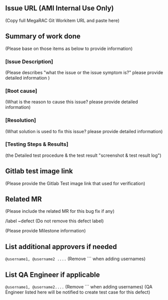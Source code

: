 ## Issue URL (AMI Internal Use Only)
(Copy full MegaRAC Git Workitem URL and paste here)

## Summary of work done
(Please base on those items as below to provide information)

### [Issue Description] 
(Please describes "what the issue or the issue symptom is?" please provide detailed information )

### [Root cause]
(What is the reason to cause this issue? please provide detailed information)

### [Resolution]
(What solution is used to fix this issue? please provide detailed information)

### [Testing Steps & Results]
(the Detailed test procedure & the test result "screenshot & test result log")

## Gitlab test image link
(Please provide the Gitlab Test image link that used for verification)

## Related MR
(Please include the related MR for this bug fix if any)

/label ~defect
(Do not remove this defect label)

(Please provide Milestone information)

## List additional approvers if needed
```@username1, @username2 ....``` (Remove ``` when adding usernames)

## List QA Engineer if applicable 
```@username1, @username2....``` (Remove ``` when adding usernames)
(QA Engineer listed here will be notified to create test case for this defect)

